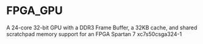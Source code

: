 # FPGA_GPU
A 24-core 32-bit GPU with a DDR3 Frame Buffer, a 32KB cache, and shared scratchpad memory support for an FPGA Spartan 7 xc7s50csga324-1
